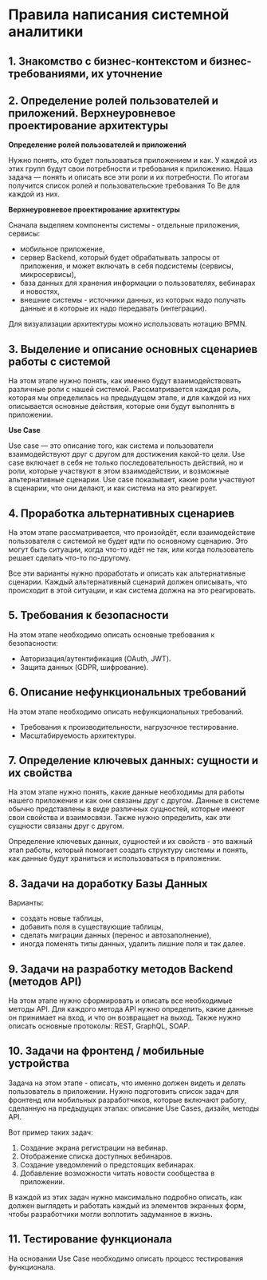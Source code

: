 # Правила написания системной аналитики

## 1. Знакомство с бизнес-контекстом и бизнес-требованиями, их уточнение

## 2. Определение ролей пользователей и приложений. Верхнеуровневое проектирование архитектуры
**Определение ролей пользователей и приложений**

Нужно понять, кто будет пользоваться приложением и как. У каждой из этих групп будут свои потребности и требования к приложению. Наша задача — понять и описать все эти роли и их потребности. По итогам получится список ролей и пользовательские требования To Be для каждой из них.

**Верхнеуровневое проектирование архитектуры**

Сначала выделяем компоненты системы - отдельные приложения, сервисы:
- мобильное приложение,
- сервер Backend, который будет обрабатывать запросы от приложения, и может включать в себя подсистемы (сервисы, микросервисы),
- база данных для хранения информации о пользователях, вебинарах и новостях,
- внешние системы - источники данных, из которых надо получать данные и в которые их надо передавать (интеграции).

Для визуализации архитектуры можно использовать нотацию BPMN.
## 3. Выделение и описание основных сценариев работы с системой
На этом этапе нужно понять, как именно будут взаимодействовать различные роли с нашей системой. Рассматривается каждая роль, которая мы определилась на предыдущем этапе, и для каждой из них описывается основные действия, которые они будут выполнять в приложении.

**Use Case**

Use case — это описание того, как система и пользователи взаимодействуют друг с другом для достижения какой-то цели. Use case включает в себя не только последовательность действий, но и роли, которые участвуют в этом взаимодействии, и возможные альтернативные сценарии. Use case показывает, какие роли участвуют в сценарии, что они делают, и как система на это реагирует.

## 4. Проработка альтернативных сценариев
На этом этапе рассматривается, что произойдёт, если взаимодействие пользователя с системой не будет идти по основному сценарию. Это могут быть ситуации, когда что-то идёт не так, или когда пользователь решает сделать что-то по-другому.

Все эти варианты нужно проработать и описать как альтернативные сценарии. Каждый альтернативный сценарий должен описывать, что происходит в этой ситуации, и как система должна на это реагировать.

## 5. Требования к безопасности

На этом этапе необходимо описать основные требования к безопасности:

- Авторизация/аутентификация (OAuth, JWT).
- Защита данных (GDPR, шифрование).

## 6. Описание нефункциональных требований

На этом этапе необходимо описать нефункциональных требований.

- Требования к производительности, нагрузочное тестирование.
- Масштабируемость архитектуры.


## 7. Определение ключевых данных: сущности и их свойства
На этом этапе нужно понять, какие данные необходимы для работы нашего приложения и как они связаны друг с другом. Данные в системе обычно представлены в виде различных сущностей, которые имеют свои свойства и взаимосвязи. Также нужно определить, как эти сущности связаны друг с другом.

Определение ключевых данных, сущностей и их свойств - это важный этап работы, который помогает создать структуру системы и понять, как данные будут храниться и использоваться в приложении.

## 8. Задачи на доработку Базы Данных
Варианты:
- создать новые таблицы,
- добавить поля в существующие таблицы,
- сделать миграции данных (перенос и автозаполнение),
- иногда поменять типы данных, удалить лишние поля и так далее.

## 9. Задачи на разработку методов Backend (методов API)
На этом этапе нужно сформировать и описать все необходимые методы API.
Для каждого метода API нужно определить, какие данные он принимает на вход, и что он возвращает на выход. Также нужно описать основные протоколы: REST, GraphQL, SOAP.

## 10. Задачи на фронтенд / мобильные устройства
Задача на этом этапе - описать, что именно должен видеть и делать пользователь в приложении. Нужно подготовить список задач для фронтенд или мобильных разработчиков, которые включают работу, сделанную на предыдущих этапах: описание Use Cases, дизайн, методы API.

Вот пример таких задач:
1. Создание экрана регистрации на вебинар.
2. Отображение списка доступных вебинаров.
3. Создание уведомлений о предстоящих вебинарах.
4. Добавление возможности читать новости сообщества в приложении.

В каждой из этих задач нужно максимально подробно описать, как должен выглядеть и работать каждый из элементов экранных форм, чтобы разработчики могли воплотить задуманное в жизнь.

## 11. Тестирование функционала
На основании Use Case необходимо описать процесс тестирования функционала.